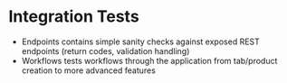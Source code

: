 # Integration Tests

- Endpoints contains simple sanity checks against exposed REST endpoints (return codes, validation handling)
- Workflows tests workflows through the application from tab/product creation to more advanced features
